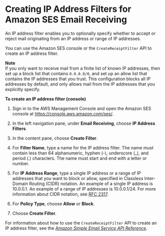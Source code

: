 # Creating IP Address Filters for Amazon SES Email Receiving<a name="receiving-email-ip-filters"></a>

An IP address filter enables you to optionally specify whether to accept or reject mail originating from an IP address or range of IP addresses\.

You can use the Amazon SES console or the `CreateReceiptFilter` API to create an IP address filter\.

**Note**  
If you only want to receive mail from a finite list of known IP addresses, then set up a block list that contains `0.0.0.0/0`, and set up an allow list that contains the IP addresses that you trust\. This configuration blocks all IP addresses by default, and only allows mail from the IP addresses that you explicitly specify\.

**To create an IP address filter \(console\)**

1. Sign in to the AWS Management Console and open the Amazon SES console at [https://console\.aws\.amazon\.com/ses/](https://console.aws.amazon.com/ses/)\.

1. In the left navigation pane, under **Email Receiving**, choose **IP Address Filters**\.

1. In the content pane, choose **Create Filter**\.

1. For **Filter Name**, type a name for the IP address filter\. The name must contain less than 64 alphanumeric, hyphen \(\-\), underscore \(\_\), and period \(\.\) characters\. The name must start and end with a letter or number\.

1. For **IP Address Range**, type a single IP address or a range of IP addresses that you want to block or allow, specified in Classless Inter\-Domain Routing \(CIDR\) notation\. An example of a single IP address is 10\.0\.0\.1\. An example of a range of IP addresses is 10\.0\.0\.1/24\. For more information about CIDR notation, see [RFC 2317](https://tools.ietf.org/html/rfc2317)\.

1. For **Policy Type**, choose **Allow** or **Block**\.

1. Choose **Create Filter**\.

For information about how to use the `CreateReceiptFilter` API to create an IP address filter, see the *[Amazon Simple Email Service API Reference](http://docs.aws.amazon.com/ses/latest/APIReference/API_CreateReceiptFilter.html)*\.